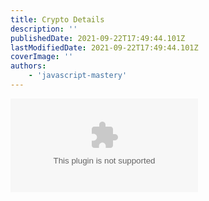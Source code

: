 ```yaml
---
title: Crypto Details
description: ''
publishedDate: 2021-09-22T17:49:44.101Z
lastModifiedDate: 2021-09-22T17:49:44.101Z
coverImage: ''
authors:
    - 'javascript-mastery'
---
```


<Embed
	type="youtube"
	url="https://youtu.be/9DDX3US3kss?t=5522"
	title="Crypto Details"
/>

